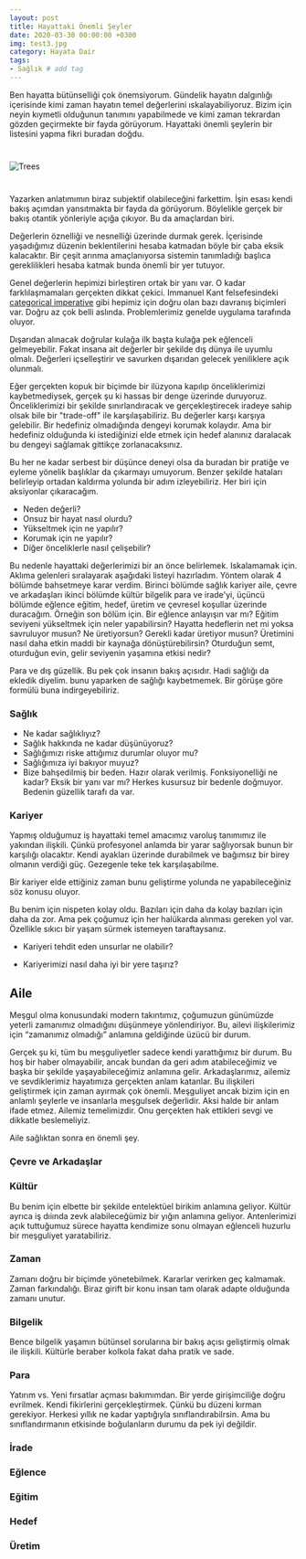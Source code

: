 ```yaml
---
layout: post
title: Hayattaki Önemli Şeyler
date: 2020-03-30 00:00:00 +0300
img: test3.jpg
category: Hayata Dair
tags: 
- Sağlık # add tag
---
```


Ben hayatta bütünselliği çok önemsiyorum. Gündelik hayatın dalgınlığı içerisinde kimi zaman hayatın temel değerlerini ıskalayabiliyoruz. Bizim için neyin kıymetli olduğunun tanımını yapabilmede ve kimi zaman tekrardan gözden geçirmekte bir fayda görüyorum. Hayattaki önemli şeylerin bir listesini yapma fikri buradan doğdu.

<div class="row" style="margin-bottom: 2.5rem; margin-top: 2.5rem;">
   <div class="ten columns"><img class="u-max-full-width" src="https://tozbulut.github.io/images/window.jfif" alt="Trees"></div>
   <div class="two column"></div>
</div>

Yazarken anlatımımın biraz subjektif olabileceğini farkettim. İşin esası kendi bakış açımdan yansıtmakta bir fayda da görüyorum. Böylelikle gerçek bir bakış otantik yönleriyle açığa çıkıyor. Bu da amaçlardan biri. 

Değerlerin öznelliği ve nesnelliği üzerinde durmak gerek. İçerisinde yaşadığımız düzenin beklentilerini hesaba katmadan böyle bir çaba eksik kalacaktır. Bir çeşit arınma amaçlanıyorsa sistemin tanımladığı başlıca gereklilikleri hesaba katmak bunda önemli bir yer tutuyor.

Genel değerlerin hepimizi birleştiren ortak bir yanı var. O kadar farklılaşmamaları gerçekten dikkat çekici. Immanuel Kant felsefesindeki [categorical imperative](https://en.wikipedia.org/wiki/Categorical_imperative) gibi hepimiz için doğru olan bazı davranış biçimleri var. Doğru az çok belli aslında. Problemlerimiz genelde uygulama tarafında oluyor.

Dışarıdan alınacak doğrular kulağa ilk başta kulağa pek eğlenceli gelmeyebilir. Fakat insana ait değerler bir şekilde dış dünya ile uyumlu olmalı. Değerleri içselleştirir ve savurken dışarıdan gelecek yeniliklere açık olunmalı.

Eğer gerçekten kopuk bir biçimde bir ilüzyona kapılıp önceliklerimizi kaybetmediysek, gerçek şu ki hassas bir denge üzerinde duruyoruz. Önceliklerimizi bir şekilde sınırlandıracak ve gerçekleştirecek iradeye sahip olsak bile bir "trade-off" ile karşılaşabiliriz. Bu değerler karşı karşıya gelebilir. Bir hedefiniz olmadığında dengeyi korumak kolaydır. Ama bir hedefiniz olduğunda ki istediğinizi elde etmek için hedef alanınız daralacak bu dengeyi sağlamak gittikçe zorlanacaksınız.

Bu her ne kadar serbest bir düşünce deneyi olsa da buradan bir pratiğe ve eyleme yönelik başlıklar da çıkarmayı umuyorum. Benzer şekilde hataları belirleyip ortadan kaldırma yolunda bir adım izleyebiliriz. Her biri için aksiyonlar çıkaracağım.

* Neden değerli?
* Onsuz bir hayat nasıl olurdu?
* Yükseltmek için ne yapılır?
* Korumak için ne yapılır?
* Diğer önceliklerle nasıl çelişebilir?

Bu nedenle hayattaki değerlerimizi bir an önce belirlemek. Iskalamamak için. Aklıma gelenleri sıralayarak aşağıdaki listeyi hazırladım.
Yöntem olarak 4 bölümde bahsetmeye karar verdim. Birinci bölümde sağlık kariyer aile, çevre ve arkadaşları ikinci bölümde kültür bilgelik para ve irade'yi, üçüncü bölümde eğlence eğitim, hedef, üretim ve çevresel koşullar üzerinde duracağım. Örneğin son bölüm için. Bir eğlence anlayışın var mı? Eğitim seviyeni yükseltmek için neler yapabilirsin?  Hayatta hedeflerin net mi yoksa savruluyor musun? Ne üretiyorsun? Gerekli kadar üretiyor musun? Üretimini nasıl daha etkin maddi bir kaynağa dönüştürebilirsin?
Oturduğun semt, oturduğun evin, gelir seviyenin yaşamına etkisi nedir? 

Para ve dış güzellik. Bu pek çok insanın bakış açısıdır. Hadi sağlığı da ekledik diyelim. bunu yaparken de sağlığı kaybetmemek. Bir görüşe göre formülü buna indirgeyebiliriz. 



### Sağlık

* Ne kadar sağlıklıyız?
* Sağlık hakkında ne kadar düşünüyoruz?
* Sağlığımızı riske attığımız durumlar oluyor mu?
* Sağlığımıza iyi bakıyor muyuz?
* Bize bahşedilmiş bir beden. Hazır olarak verilmiş. Fonksiyonelliği ne kadar? Eksik bir yanı var mı? Herkes kusursuz bir bedenle doğmuyor. Bedenin güzellik tarafı da var.

### Kariyer

Yapmış olduğumuz iş hayattaki temel amacımız varoluş tanımımız ile yakından ilişkili. Çünkü profesyonel anlamda bir yarar sağlıyorsak bunun bir karşılığı olacaktır. Kendi ayakları üzerinde durabilmek ve bağımsız bir birey olmanın verdiği güç.  Gezegenle teke tek karşılaşabilme.

Bir kariyer elde ettiğiniz zaman bunu geliştirme yolunda ne yapabileceğiniz söz konusu oluyor.

Bu benim için nispeten kolay oldu. Bazıları için daha da kolay bazıları için daha da zor. Ama pek çoğumuz için her halükarda alınması gereken yol var. Özellikle sıkıcı bir yaşam sürmek istemeyen taraftaysanız. 

* Kariyeri tehdit eden unsurlar ne olabilir?

* Kariyerimizi nasıl daha iyi bir yere taşırız?

## Aile

Meşgul olma konusundaki modern takıntımız, çoğumuzun günümüzde yeterli zamanımız olmadığını düşünmeye yönlendiriyor.
Bu, ailevi ilişkilerimiz için “zamanımız olmadığı” anlamına geldiğinde üzücü bir durum.

Gerçek şu ki, tüm bu meşguliyetler sadece kendi yarattığımız bir durum.
Bu hoş bir haber olmayabilir, ancak bundan da geri adım atabileceğimiz ve başka bir şekilde yaşayabileceğimiz anlamına gelir.
Arkadaşlarımız, ailemiz ve sevdiklerimiz hayatımıza gerçekten anlam katanlar.
Bu ilişkileri geliştirmek için zaman ayırmak çok önemli. Meşguliyet ancak bizim için en anlamlı şeylerle ve insanlarla meşgulsek değerlidir. Aksi halde bir anlam ifade etmez.
Ailemiz temelimizdir. Onu gerçekten hak ettikleri sevgi ve dikkatle beslemeliyiz.

Aile sağlıktan sonra en önemli şey. 

### Çevre ve Arkadaşlar


### Kültür

Bu benim için elbette bir şekilde entelektüel birikim anlamına geliyor. 
Kültür ayrıca iş dıiında zevk alabileceğümiz bir yığın anlamına geliyor. 
Antenlerimizi açık tuttuğumuz sürece hayatta kendimize sonu olmayan eğlenceli huzurlu bir meşguliyet yaratabiliriz. 

### Zaman

Zamanı doğru bir biçimde yönetebilmek.
Kararlar verirken geç kalmamak.
Zaman farkındalığı.
Biraz girift bir konu insan tam olarak adapte olduğunda zamanı unutur.

### Bilgelik

Bence bilgelik yaşamın bütünsel sorularına bir bakış açısı geliştirmiş olmak ile ilişkili.
Kültürle beraber kolkola fakat daha pratik ve sade.

### Para

Yatırım vs. Yeni fırsatlar açması bakımımdan. Bir yerde girişimciliğe doğru evrilmek. Kendi fikirlerini gerçekleştirmek. Çünkü bu düzeni kırman gerekiyor.
Herkesi yıllık ne kadar yaptığıyla sınıflandırabilrsin. Ama bu sınıflandırmanın etkisinde boğulanların durumu da pek iyi değildir.

### İrade

### Eğlence

### Eğitim

### Hedef

### Üretim
